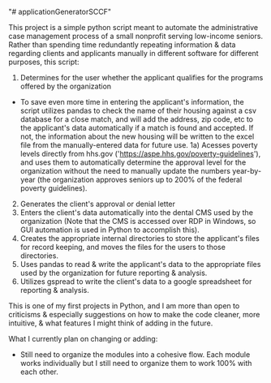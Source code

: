 "# applicationGeneratorSCCF" 

This project is a simple python script meant to automate the administrative case management process of a small nonprofit serving low-income seniors. Rather than spending time redundantly repeating information & data regarding clients and applicants manually in different software for different purposes, this script:

1) Determines for the user whether the applicant qualifies for the programs offered by the organization
- To save even more time in entering the applicant's information, the script utilizes pandas to check the name of their housing against a csv database for a close match, and will add the address, zip code, etc to the applicant's data automatically if a match is found and accepted. If not, the information about the new housing will be written to the excel file from the manually-entered data for future use.
1a) Acesses poverty levels directly from hhs.gov ('https://aspe.hhs.gov/poverty-guidelines'), and uses them to automatically determine the approval level for the organization without the need to manually update the numbers year-by-year (the organization approves seniors up to 200% of the federal poverty guidelines).
2) Generates the client's approval or denial letter
3) Enters the client's data automatically into the dental CMS used by the organization (Note that the CMS is accessed over RDP in Windows, so GUI automation is used in Python to accomplish this).
4) Creates the appropriate internal directories to store the applicant's files for record keeping, and moves the files for the users to those directories.
5) Uses pandas to read & write the applicant's data to the appropriate files used by the organization for future reporting & analysis.
6) Utilizes gspread to write the client's data to a google spreadsheet for reporting & analysis.

This is one of my first projects in Python, and I am more than open to criticisms & especially suggestions on how to make the code cleaner, more intuitive, & what features I might think of adding in the future.

What I currently plan on changing or adding:

- Still need to organize the modules into a cohesive flow. Each module works individually but I still need to organize them to work 100% with each other.
